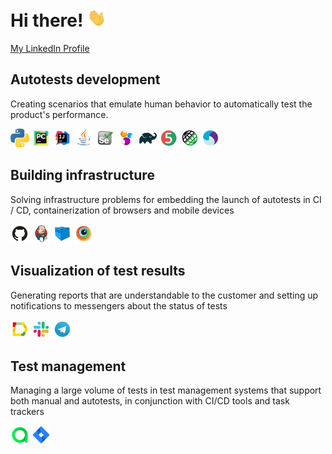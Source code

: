 # Hi there! <img src="avatars/wave.gif" width="30px">

[My LinkedIn Profile](http://linkedin.com/in/sergei-tolmachev-21732a160)

## Autotests development

Creating scenarios that emulate human behavior to automatically test the product's performance.

<img src="avatars/Python.svg" alt="Python" width="30"> <img src="avatars/Pycharm.svg" alt="Pycharm" width="30"> <img src="avatars/Intelij_IDEA.svg" alt="IntelliJ IDEA" width="30"> <img src="avatars/Java.svg" alt="Java" width="30"> <img src="avatars/Selenium.svg" alt="Selenium" width="30"> <img src="avatars/Selenide.svg" alt="Selenide" width="30"> <img src="avatars/Gradle.svg" alt="Gradle" width="30"> <img src="avatars/JUnit5.svg" alt="JUnit5" width="30"> <img src="avatars/Rest-Assured.svg" alt="Rest-Assured" width="30"> <img src="avatars/Appium.svg" alt="Appium" width="30"> 

## Building infrastructure

Solving infrastructure problems for embedding the launch of autotests in CI / CD, containerization of browsers and mobile devices

<img src="avatars/Github.svg" alt="Github" width="30"> <img src="avatars/Jenkins.svg" alt="Jenkins" width="30"> <img src="avatars/Selenoid.svg" alt="Selenoid" width="30"> <img src="avatars/Browserstack.svg" alt="Browserstack" width="30"> 

## Visualization of test results

Generating reports that are understandable to the customer and setting up notifications to messengers about the status of tests

<img src="avatars/Allure_Report.svg" alt="Allure_report" width="30"> <img src="avatars/Slack.svg" alt="Slack" width="30"> <img src="avatars/Telegram.svg" alt="Telegram" width="30"> 

## Test management

Managing a large volume of tests in test management systems that support both manual and autotests, in conjunction with CI/CD tools and task trackers

<img src="avatars/Allure_EE.svg" alt="Allire_EE" width="30"> <img src="avatars/Jira.svg" alt="Jira" width="30"> 
